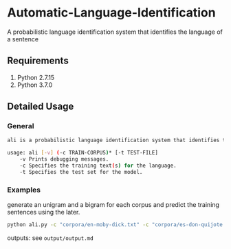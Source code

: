 # Automatic-Language-Identification
A probabilistic language identification system that identifies the language of a sentence 

## Requirements
1. Python 2.7.15
2. Python 3.7.0

## Detailed Usage

### General

``` bash
ali is a probabilistic language identification system that identifies the langue of a sentence.

usage: ali [-v] (-c TRAIN-CORPUS)* [-t TEST-FILE]
    -v Prints debugging messages.
    -c Specifies the training text(s) for the language.
    -t Specifies the test set for the model.
```

### Examples

generate an unigram and a bigram for each corpus and predict the training sentences using the later.
``` bash
python ali.py -c "corpora/en-moby-dick.txt" -c "corpora/es-don-quijote.txt" -c "corpora/fr-vingt-mille-lieues-sous-les-mers.txt" -t "corpora/first10TestSentences.txt"
```
outputs: see `output/output.md`